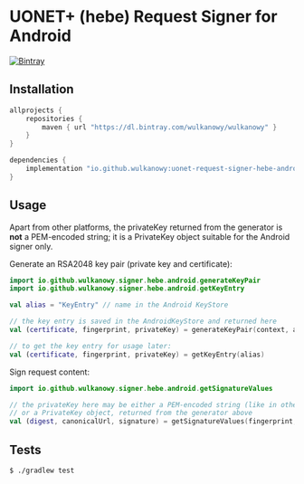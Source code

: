 # UONET+ (hebe) Request Signer for Android

[![Bintray](https://img.shields.io/bintray/v/wulkanowy/wulkanowy/uonet-request-signer-hebe-android.svg?style=flat-square)](https://bintray.com/wulkanowy/wulkanowy/uonet-request-signer-hebe-android)

## Installation

```groovy
allprojects {
    repositories {
        maven { url "https://dl.bintray.com/wulkanowy/wulkanowy" }
    }
}

dependencies {
    implementation "io.github.wulkanowy:uonet-request-signer-hebe-android:0.1.0"
}
```

## Usage

Apart from other platforms, the privateKey returned from the generator is **not**
a PEM-encoded string; it is a PrivateKey object suitable for the Android signer only.

Generate an RSA2048 key pair (private key and certificate):
```kotlin
import io.github.wulkanowy.signer.hebe.android.generateKeyPair
import io.github.wulkanowy.signer.hebe.android.getKeyEntry

val alias = "KeyEntry" // name in the Android KeyStore

// the key entry is saved in the AndroidKeyStore and returned here
val (certificate, fingerprint, privateKey) = generateKeyPair(context, alias)

// to get the key entry for usage later:
val (certificate, fingerprint, privateKey) = getKeyEntry(alias)
```

Sign request content:
```kotlin
import io.github.wulkanowy.signer.hebe.android.getSignatureValues

// the privateKey here may be either a PEM-encoded string (like in other implementations)
// or a PrivateKey object, returned from the generator above
val (digest, canonicalUrl, signature) = getSignatureValues(fingerprint, privateKey, body, fullUrl, Date())
```

## Tests

```bash
$ ./gradlew test
```
